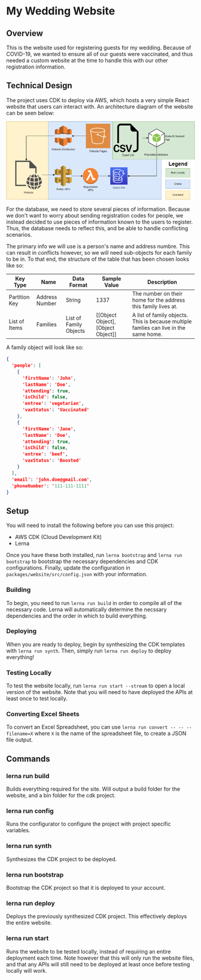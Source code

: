 # My Wedding Website

## Overview

This is the website used for registering guests for my wedding. Because of COVID-19, we wanted to ensure all of our guests were vaccinated, and thus needed a custom website at the time to handle this with our other registration information.

## Technical Design

The project uses CDK to deploy via AWS, which hosts a very simple React website that users can interact with. An architecture diagram of the website can be seen below:

![The architecture diagram for the website.](https://github.com/GEMISIS/wedding-website/blob/main/diagrams/architecture.png?raw=true)

For the database, we need to store several pieces of information. Because we don't want to worry about sending registration codes for people, we instead decided to use pieces of information known to the users to register. Thus, the database needs to reflect this, and be able to handle conflicting scenarios.

The primary info we will use is a person's name and address numbre. This can result in conflicts however, so we will need sub-objects for each family to be in. To that end, the structure of the table that has been chosen looks like so:

| Key Type      | Name           | Data Format            | Sample Value                      | Description                                                                           |
| ------------- | -------------- | ---------------------- | --------------------------------- | ------------------------------------------------------------------------------------- |
| Partition Key | Address Number | String                 | 1337                              | The number on their home for the address this family lives at.                        |
| List of Items | Families       | List of Family Objects | [[Object Object],[Object Object]] | A list of family objects. This is because multiple famlies can live in the same home. |

A family object will look like so:

```json
{
  'people': [
    {
      'firstName': 'John',
      'lastName': 'Doe',
      'attending': true,
      'isChild': false,
      'entree': 'vegetarian',
      'vaxStatus': 'Vaccinated'
    },
    {
      'firstName': 'Jane',
      'lastName': 'Doe',
      'attending': true,
      'isChild': false,
      'entree': 'beef',
      'vaxStatus': 'Boosted'
    }
  ],
  'email': 'john.doe@gmail.com',
  'phoneNumber': '111-111-1111'
}
```

## Setup

You will need to install the following before you can use this project:

- AWS CDK (Cloud Development Kit)
- Lerna

Once you have these both installed, run `lerna bootstrap` and `lerna run bootstrap` to bootstrap the necessary dependencies and CDK configurations. Finally, update the configuration in `packages/website/src/config.json` with your information.

### Building

To begin, you need to run `lerna run build` in order to compile all of the necessary code. Lerna will automatically determine the necssary dependencies and the order in which to build everything.

### Deploying

When you are ready to deploy, begin by synthesizing the CDK templates with `lerna run synth`. Then, simply run `lerna run deploy` to deploy everything!

### Testing Locally

To test the website locally, run `lerna run start --stream` to open a local version of the website. Note that you will need to have deployed the APIs at least once to test locally.

### Converting Excel Sheets

To convert an Excel Spreadsheet, you can use `lerna run convert -- -- --filename=X` where `X` is the name of the spreadsheet file, to create a JSON file output.

## Commands

### lerna run build

Builds everything required for the site. Will output a build folder for the website, and a bin folder for the cdk project.

### lerna run config

Runs the configurator to configure the project with project specific variables.

### lerna run synth

Synthesizes the CDK project to be deployed.

### lerna run bootstrap

Bootstrap the CDK project so that it is deployed to your account.

### lerna run deploy

Deploys the previously synthesized CDK project. This effectively deploys the entire website.

### lerna run start

Runs the website to be tested locally, instead of requiring an entire deployment each time. Note however that this will only run the website files, and that any APIs will still need to be deployed at least once before testing locally will work.
